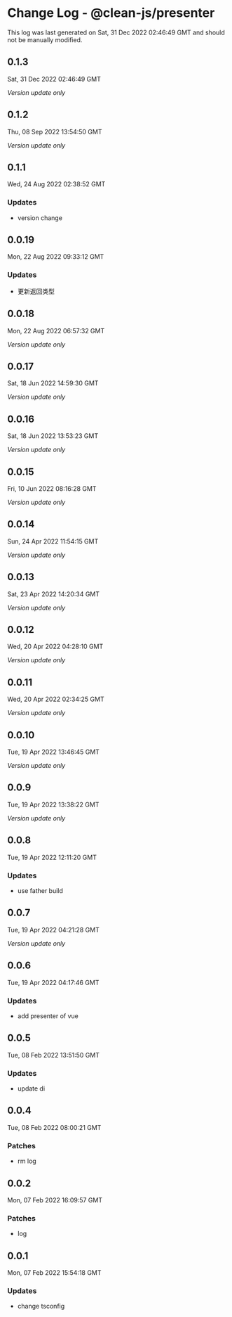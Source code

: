 # Change Log - @clean-js/presenter

This log was last generated on Sat, 31 Dec 2022 02:46:49 GMT and should not be manually modified.

## 0.1.3
Sat, 31 Dec 2022 02:46:49 GMT

_Version update only_

## 0.1.2
Thu, 08 Sep 2022 13:54:50 GMT

_Version update only_

## 0.1.1
Wed, 24 Aug 2022 02:38:52 GMT

### Updates

- version change

## 0.0.19
Mon, 22 Aug 2022 09:33:12 GMT

### Updates

- 更新返回类型

## 0.0.18
Mon, 22 Aug 2022 06:57:32 GMT

_Version update only_

## 0.0.17
Sat, 18 Jun 2022 14:59:30 GMT

_Version update only_

## 0.0.16
Sat, 18 Jun 2022 13:53:23 GMT

_Version update only_

## 0.0.15
Fri, 10 Jun 2022 08:16:28 GMT

_Version update only_

## 0.0.14
Sun, 24 Apr 2022 11:54:15 GMT

_Version update only_

## 0.0.13
Sat, 23 Apr 2022 14:20:34 GMT

_Version update only_

## 0.0.12
Wed, 20 Apr 2022 04:28:10 GMT

_Version update only_

## 0.0.11
Wed, 20 Apr 2022 02:34:25 GMT

_Version update only_

## 0.0.10
Tue, 19 Apr 2022 13:46:45 GMT

_Version update only_

## 0.0.9
Tue, 19 Apr 2022 13:38:22 GMT

_Version update only_

## 0.0.8
Tue, 19 Apr 2022 12:11:20 GMT

### Updates

- use father build

## 0.0.7
Tue, 19 Apr 2022 04:21:28 GMT

_Version update only_

## 0.0.6
Tue, 19 Apr 2022 04:17:46 GMT

### Updates

- add presenter of vue

## 0.0.5
Tue, 08 Feb 2022 13:51:50 GMT

### Updates

- update di

## 0.0.4
Tue, 08 Feb 2022 08:00:21 GMT

### Patches

- rm log

## 0.0.2
Mon, 07 Feb 2022 16:09:57 GMT

### Patches

- log

## 0.0.1
Mon, 07 Feb 2022 15:54:18 GMT

### Updates

- change tsconfig

